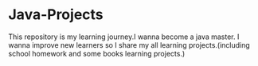 # Java-Projects
This repository is my learning journey.I wanna become a java master.
I wanna improve new learners so I share my all learning projects.(including school homework and some books learning projects.)


